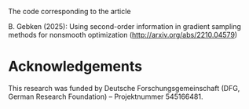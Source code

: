 The code corresponding to the article

B. Gebken (2025): Using second-order information in gradient sampling methods for nonsmooth optimization (http://arxiv.org/abs/2210.04579)

<h1>Acknowledgements</h1>
This research was funded by Deutsche Forschungsgemeinschaft (DFG, German Research Foundation) – Projektnummer 545166481.

